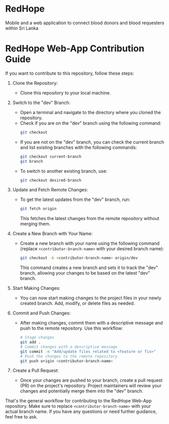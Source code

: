 # RedHope

Mobile and a web application to connect blood donors and blood requesters within Sri Lanka

# RedHope Web-App Contribution Guide

If you want to contribute to this repository, follow these steps:

1. Clone the Repository:

   - Clone this repository to your local machine.

2. Switch to the "dev" Branch:

   - Open a terminal and navigate to the directory where you cloned the repository.
   - Check if you are on the "dev" branch using the following command:
     ```bash
     git checkout
     ```
   - If you are not on the "dev" branch, you can check the current branch and list existing branches with the following commands:
     ```bash
     git checkout current-branch
     git branch
     ```
   - To switch to another existing branch, use:
     ```bash
     git checkout desired-branch
     ```

3. Update and Fetch Remote Changes:

   - To get the latest updates from the "dev" branch, run:
     ```bash
     git fetch origin
     ```
     This fetches the latest changes from the remote repository without merging them.

4. Create a New Branch with Your Name:

   - Create a new branch with your name using the following command (replace `<contributor-branch-name>` with your desired branch name):
     ```bash
     git checkout -b <contributor-branch-name> origin/dev
     ```
     This command creates a new branch and sets it to track the "dev" branch, allowing your changes to be based on the latest "dev" branch.

5. Start Making Changes:

   - You can now start making changes to the project files in your newly created branch. Add, modify, or delete files as needed.

6. Commit and Push Changes:

   - After making changes, commit them with a descriptive message and push to the remote repository. Use this workflow:
     ```bash
     # Stage changes
     git add .
     # Commit changes with a descriptive message
     git commit -m "Add/update files related to <feature or fix>"
     # Push the changes to the remote repository
     git push origin <contributor-branch-name>
     ```

7. Create a Pull Request:
   - Once your changes are pushed to your branch, create a pull request (PR) on the project's repository. Project maintainers will review your changes and potentially merge them into the "dev" branch.

That's the general workflow for contributing to the RedHope Web-App repository. Make sure to replace `<contributor-branch-name>` with your actual branch name. If you have any questions or need further guidance, feel free to ask.
